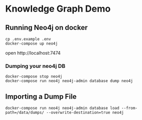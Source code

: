 # Knowledge Graph Demo

## Running Neo4j on docker

```
cp .env.example .env
docker-compose up neo4j
```

open http://localhost:7474


### Dumping your neo4j DB
```
docker-compose stop neo4j
docker-compose run neo4j neo4j-admin database dump neo4j
```

## Importing a Dump File
```
docker-compose run neo4j neo4j-admin database load --from-path=/data/dumps/ --overwrite-destination=true neo4j
```